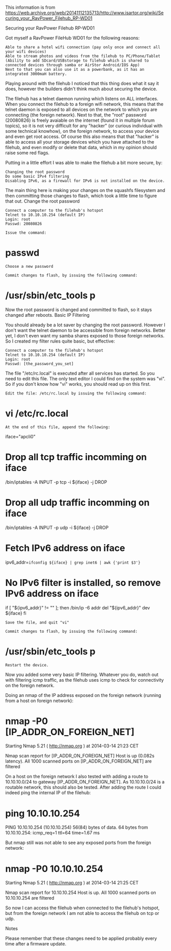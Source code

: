 This information is from https://web.archive.org/web/20141112135713/http://www.isartor.org/wiki/Securing_your_RavPower_Filehub_RP-WD01

Securing your RavPower Filehub RP-WD01

Got myself a RavPower FileHub WD01 for the following reasons:

    Able to share a hotel wifi connection (pay only once and connect all your wifi devices)
    Able to stream photos and videos from the filehub to PC/Phone/Tablet (Ability to add SDcard/USBstorage to filehub which is shared to connected devices through samba or AirStor Android/IOS App)
    Next to that you can also use it as a powerbank, as it has an integrated 3000maH battery. 

Playing around with the filehub I noticed that this thing does what it say it does, however the builders didn't think much about securing the device.

The filehub has a telnet daemon running which listens on ALL interfaces. When you connect the filehub to a foreign wifi network, this means that the telnet daemon is exposed to all devices on the network to which you are connecting (the foreign network). Next to that, the "root" password (20080826) is freely avaiable on the internet (found it in multiple forum topics), so it is not very difficult for any "hacker" (or curious individual with some technical knowhow), on the foreign network, to access your device and even get root access. Of course this also means that that "hacker" is able to access all your storage devices which you have attached to the filehub, and even modify or delete that data, which in my opinion should raise some red flags.

Putting in a little effort I was able to make the filehub a bit more secure, by:

    Changing the root password
    Do some basic IPv4 filtering
    Disabling IPv6, as a firewall for IPv6 is not installed on the device. 

The main thing here is making your changes on the squashfs filesystem and then committing those changes to flash, which took a little time to figure that out.
Change the root password

    Connect a computer to the filehub's hotspot
    Telnet to 10.10.10.254 (default IP)
    Login: root
    Passwd: 20080826 

    Issue the command: 

# passwd

    Choose a new password 

    Commit changes to flash, by issuing the following command: 

# /usr/sbin/etc_tools p

Now the root password is changed and committed to flash, so it stays changed after reboots.
Basic IP Filtering

You should already be a lot saver by changing the root password. However I don't want the telnet daemon to be accessible from foreign networks. Better yet, I don't even want my samba shares exposed to those foreign networks. So I created my filter rules quite basic, but effective:

    Connect a computer to the filehub's hotspot
    Telnet to 10.10.10.254 (default IP)
    Login: root
    Passwd: [the_password_you_set] 

The file "/etc/rc.local" is executed after all services has started. So you need to edit this file. The only text editor I could find on the system was "vi". So if you don't know how "vi" works, you should read up on this first.

    Edit the file: /etc/rc.local by issuing the following command: 

# vi /etc/rc.local

    At the end of this file, append the following: 

iface="apcli0"                                    

# Drop all tcp traffic incomming on iface
/bin/iptables -A INPUT -p tcp -i ${iface} -j DROP
# Drop all udp traffic incomming on iface
/bin/iptables -A INPUT -p udp -i ${iface} -j DROP                                         
                     
# Fetch IPv6 address on iface                                        
ipv6_addr=`ifconfig ${iface} | grep inet6 | awk {'print $3'}`
                           
# No IPv6 filter is installed, so remove IPv6 address on iface
if [ "${ipv6_addr}" != "" ]; then
  /bin/ip -6 addr del "${ipv6_addr}" dev ${iface}
fi

    Save the file, and quit "vi" 

    Commit changes to flash, by issuing the following command: 

# /usr/sbin/etc_tools p

    Restart the device. 

Now you added some very basic IP filtering. Whatever you do, watch out with filtering icmp traffic, as the filehub uses icmp to check for connectivity on the foreign network.

Doing an nmap of the IP address exposed on the foreign network (running from a host on foreign network):

# nmap -P0 [IP_ADDR_ON_FOREIGN_NET]

Starting Nmap 5.21 ( http://nmap.org ) at 2014-03-14 21:23 CET

Nmap scan report for [IP_ADDR_ON_FOREIGN_NET]
Host is up (0.082s latency).
All 1000 scanned ports on [IP_ADDR_ON_FOREIGN_NET] are filtered

On a host on the foreign network I also tested with adding a route to 10.10.10.0/24 to gateway [IP_ADDR_ON_FOREIGN_NET]. As 10.10.10.0/24 is a routable network, this should also be tested. After adding the route I could indeed ping the internal IP of the filehub:

# ping 10.10.10.254
PING 10.10.10.254 (10.10.10.254) 56(84) bytes of data.
64 bytes from 10.10.10.254: icmp_req=1 ttl=64 time=1.67 ms

But nmap still was not able to see any exposed ports from the foreign network:

# nmap -P0 10.10.10.254

Starting Nmap 5.21 ( http://nmap.org ) at 2014-03-14 21:25 CET

Nmap scan report for 10.10.10.254
Host is up.
All 1000 scanned ports on 10.10.10.254 are filtered

So now I can access the filehub when connected to the filehub's hotspot, but from the foreign network I am not able to access the filehub on tcp or udp.


Notes

Please remember that these changes need to be applied probably every time after a firmware update. 
